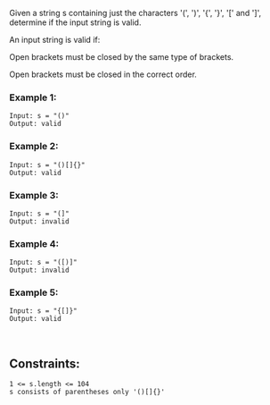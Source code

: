 Given a string s containing just the characters '(', ')', '{', '}', '[' and ']', determine if the input string is valid.

An input string is valid if:

Open brackets must be closed by the same type of brackets.

Open brackets must be closed in the correct order.

### Example 1:

    Input: s = "()"
    Output: valid

### Example 2:

    Input: s = "()[]{}"
    Output: valid

### Example 3:

    Input: s = "(]"
    Output: invalid

### Example 4:

    Input: s = "([)]"
    Output: invalid

### Example 5:

    Input: s = "{[]}"
    Output: valid

<br>

## Constraints:

    1 <= s.length <= 104
    s consists of parentheses only '()[]{}'
